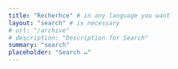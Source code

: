 ```yaml
---
title: "Recherhce" # in any language you want
layout: "search" # is necessary
# url: "/archive"
# description: "Description for Search"
summary: "search"
placeholder: "Search ↵"
---
```

